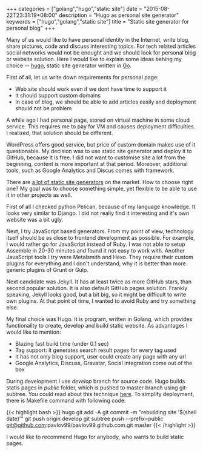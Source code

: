 +++
categories = ["golang","hugo","static site"]
date = "2015-08-22T23:31:19+08:00"
description = "Hugo as personal site generator"
keywords = ["hugo","golang","static site"]
title = "Static site generator for personal blog"
+++

Many of us would like to have personal identity in the Internet, write blog, share pictures, code and discuss interesting topics.
For tech related articles social networks would not be enought and we should look for personal blog or website solution.
Here I would like to explain some ideas behing my choice -- [hugo](https://gohugo.io), static site generator written in [Go](https://golang.org/).

First of all, let us write down requirements for personal page:

* Web site should work even if we dont have time to support it
* It should support custom domains
* In case of blog, we should be able to add articles easily and deployment should not be problem

A while ago I had personal page, stored on virtual machine in some cloud service.
This requires me to pay for VM and causes deployment difficulties.
I realized, that solution should be different.

WordPress offers good service, but price of custom domain makes use of it questionable.
My decision was to use static site generator and deploy it to GitHub, because it is free.
I did not want to customise site a lot from the beginning, content is more important at that period.
Moreover, additional tools, such as Google Analytics and Discus comes with framework.

There are [a lot of static site generators](https://www.staticgen.com/) on the market.
How to choose right one?
My goal was to choose something simple, yet flexible to be able to use it in other projects as well.

First of all I checked python Pelican, because of my language knowledge.
It looks very similar to Django.
I did not really find it interesting and it's own website was a bit ugly.

Next, I try JavaScript based generators.
From my point of view, technology itself should be as close to frontend development as possible.
For example, I would rather go for JavaScript instead of Ruby.
I was not able to setup Assemble in 20-30 minutes and found it not easy to work with.
Another JavaScript tools I try were Metalsmith and Hexo.
They require their custom plugins for everything and I don't understand, why it is better than more generic plugins of Grunt or Gulp.

Next candidate was Jekyll.
It has at least twice as more GitHub stars, than second popular solution.
It is also default GitHub pages solution.
Frankly speaking, Jekyll looks good, but a bit big, so it might be difficult to write own plugins.
At that point of time, I wanted to avoid Ruby and try something else.

My final choice was Hugo.
It is program, written in Golang, which provides functionality to create, develop and build static website.
As advantages I would like to mention:

* Blazing fast build time (under 0.1 sec)
* Tag support: it generates search result pages for every tag used
* It has not only blog support, user could create any page with any url
* Google Analytics, Discuss, Gravatar, Social integration come out of the box

During development I use *develop* branch for source code.
Hugo builds statis pages in *public* folder, which is pushed to master branch using git-subtree.
You could read about this technique [here](http://gohugo.io/tutorials/github-pages-blog/#configure-git-workflow).
To simplify deployment, there is Makefile command with following code:

{{< highlight bash >}}
hugo
git add -A
git commit -m "rebuilding site '$(shell date)'"
git push origin develop
git subtree push --prefix=public git@github.com:pavlov99/pavlov99.github.com.git master
{{< /highlight >}}


I would like to recommend Hugo for anybody, who wants to build static pages.
